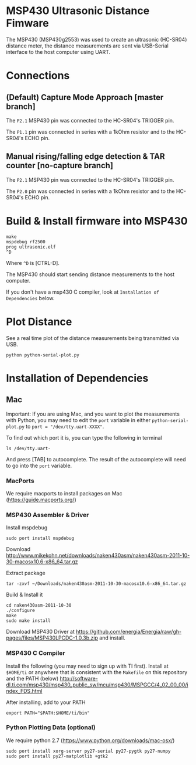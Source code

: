 # MSP430 Ultrasonic Distance Fimware

The MSP430 (MSP430g2553) was used to create an ultrasonic (HC-SR04) distance meter, the distance measurements are sent via USB-Serial interface to the host computer using UART. 

# Connections

## (Default) Capture Mode Approach [master branch]

The `P2.1` MSP430 pin was connected to the HC-SR04's TRIGGER pin.

The `P1.1` pin was connected in series with a 1kOhm resistor and to the HC-SR04's ECHO pin.

## Manual rising/falling edge detection & TAR counter [no-capture branch]

The `P2.1` MSP430 pin was connected to the HC-SR04's TRIGGER pin.

The `P2.0` pin was connected in series with a 1kOhm resistor and to the HC-SR04's ECHO pin.

# Build & Install firmware into MSP430

```
make
mspdebug rf2500
prog ultrasonic.elf
^D
```
Where `^D` is [CTRL-D].

The MSP430 should start sending distance measurements to the host computer.

If you don't have a msp430 C compiler, look at `Installation of Dependencies` below.

# Plot Distance

See a real time plot of the distance measurements being transmitted via USB.
```
python python-serial-plot.py
```

# Installation of Dependencies

## Mac

Important: If you are using Mac, and you want to plot the measurements with Python, you may need to edit the `port` variable in either `python-serial-plot.py` to `port = "/dev/tty.uart-XXXX"`. 

To find out which port it is, you can type the following in terminal
```
ls /dev/tty.uart-
```
And press [TAB] to autocomplete. The result of the autocomplete will need to go into the `port` variable.



### MacPorts
We require macports to install packages on Mac (https://guide.macports.org/)

### MSP430 Assembler & Driver

Install mspdebug
```
sudo port install mspdebug
```

Download http://www.mikekohn.net/downloads/naken430asm/naken430asm-2011-10-30-macosx10.6-x86_64.tar.gz

Extract package
```
tar -zxvf ~/Downloads/naken430asm-2011-10-30-macosx10.6-x86_64.tar.gz
```
Build & Install it
```
cd naken430asm-2011-10-30
./configure
make
sudo make install
```

Download MSP430 Driver at https://github.com/energia/Energia/raw/gh-pages/files/MSP430LPCDC-1.0.3b.zip
and install.

### MSP430 C Compiler

Install the following (you may need to sign up with TI first). Install at `$HOME/ti` or anywhere that is consistent with the `Makefile` on this repository and the PATH (below)
http://software-dl.ti.com/msp430/msp430_public_sw/mcu/msp430/MSPGCC/4_02_00_00/index_FDS.html

After installing, add to your PATH
```
export PATH="$PATH:$HOME/ti/bin"
```
### Python Plotting Data (optional)

We require python 2.7 (https://www.python.org/downloads/mac-osx/)

```
sudo port install xorg-server py27-serial py27-pygtk py27-numpy
sudo port install py27-matplotlib +gtk2
```
